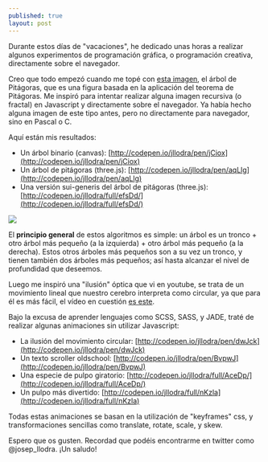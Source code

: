 ```yaml
---
published: true
layout: post
---
```


Durante estos días de "vacaciones", he dedicado unas horas a realizar algunos experimentos de programación gráfica, o programación creativa, directamente sobre el navegador.

<!--more-->

Creo que todo empezó cuando me topé con [esta imagen](http://upload.wikimedia.org/wikipedia/commons/thumb/8/88/Pythagoras_tree_1_1_13_Summer.svg/1280px-Pythagoras_tree_1_1_13_Summer.svg.png), el árbol de Pitágoras, que es una figura basada en la aplicación del teorema de Pitágoras. Me inspiró para intentar realizar alguna imagen recursiva (o fractal) en Javascript y directamente sobre el navegador. Ya había hecho alguna imagen de este tipo antes, pero no directamente para navegador, sino en Pascal o C.

Aquí están mis resultados:

- Un árbol binario (canvas): [http://codepen.io/jllodra/pen/jCiox](http://codepen.io/jllodra/pen/jCiox)
- Un árbol de pitágoras (three.js): [http://codepen.io/jllodra/pen/aqLlg](http://codepen.io/jllodra/pen/aqLlg)
- Una versión sui-generis del árbol de pitágoras (three.js): [http://codepen.io/jllodra/full/efsDd/](http://codepen.io/jllodra/full/efsDd/)

![](https://dl.dropboxusercontent.com/u/11570580/Images-blog/1-pythagoras.png)

El **principio general** de estos algoritmos es simple: un árbol es un tronco + otro árbol más pequeño (a la izquierda) + otro árbol más pequeño (a la derecha). Estos otros árboles más pequeños son a su vez un tronco, y tienen también dos árboles más pequeños; así hasta alcanzar el nivel de profundidad que deseemos.

Luego me inspiró una "ilusión" óptica que vi en youtube, se trata de un movimiento lineal que nuestro cerebro interpreta como circular, ya que para él es más fácil, el vídeo en cuestión [es este](https://www.youtube.com/watch?v=pNe6fsaCVtI).

Bajo la excusa de aprender lenguajes como SCSS, SASS, y JADE, traté de realizar algunas animaciones sin utilizar Javascript:

- La ilusión del movimiento circular: [http://codepen.io/jllodra/pen/dwJck](http://codepen.io/jllodra/pen/dwJck)
- Un texto scroller oldschool: [http://codepen.io/jllodra/pen/BvpwJ](http://codepen.io/jllodra/pen/BvpwJ)
- Una especie de pulpo giratorio: [http://codepen.io/jllodra/full/AceDp/](http://codepen.io/jllodra/full/AceDp/)
- Un pulpo más divertido: [http://codepen.io/jllodra/full/nKzla](http://codepen.io/jllodra/full/nKzla)

Todas estas animaciones se basan en la utilización de "keyframes" css, y transformaciones sencillas como translate, rotate, scale, y skew.

Espero que os gusten. Recordad que podéis encontrarme en twitter como @josep_llodra.
¡Un saludo!
